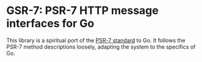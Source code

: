 # GSR-7: PSR-7 HTTP message interfaces for Go

This library is a spiritual port of the [PSR-7 standard](https://www.php-fig.org/psr/psr-7/) to Go. It follows the PSR-7 method descriptions loosely, adapting the system to the specifics of Go.

